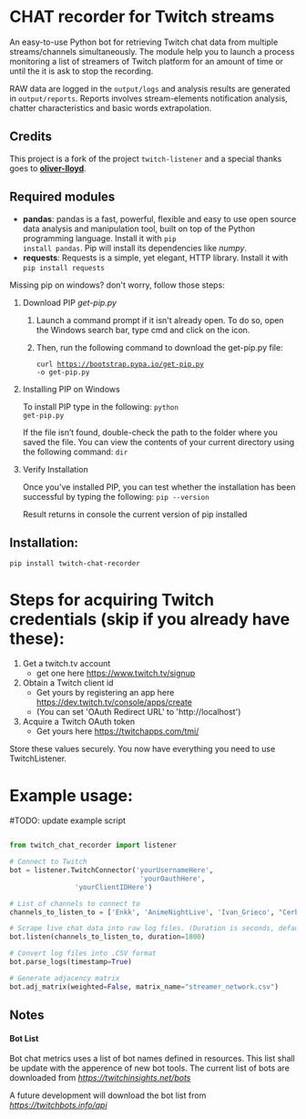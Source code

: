 # CHAT recorder for Twitch streams

An easy-to-use Python bot for retrieving Twitch chat data from multiple streams/channels 
simultaneously.
The module help you to launch a process monitoring a list of streamers of Twitch platform for an amount of time or until the it is ask to stop the recording. 

RAW data are logged in the <code>output/logs</code> and analysis results are generated in <code>output/reports</code>.
Reports involves stream-elements notification analysis, chatter characteristics and basic words extrapolation.
  
## Credits
This project is a fork of the project <code>twitch-listener</code> and a special thanks goes to 
[**oliver-lloyd**](https://github.com/oliver-lloyd).

## Required modules
- **pandas**: pandas is a fast, powerful, flexible and easy to use open source data analysis and manipulation tool, built on top of the Python programming language. Install it with <code>pip install pandas</code>. Pip will install its dependencies like *numpy*.
- **requests**: Requests is a simple, yet elegant, HTTP library. Install it with <code>pip install requests</code>

Missing pip on windows? don't worry, follow those steps:
1. Download PIP *get-pip.py*
   1. Launch a command prompt if it isn't already open. To do so, open the Windows search bar, type cmd and click on the icon.

   2. Then, run the following command to download the get-pip.py file:
           
	  <code>curl https://bootstrap.pypa.io/get-pip.py -o get-pip.py</code>
2. Installing PIP on Windows
 
    To install PIP type in the following: <code>python get-pip.py</code>
	
    If the file isn’t found, double-check the path to the folder where you saved the file. You can view the contents of your current directory using the following command: <code>dir</code>
3. Verify Installation

    Once you’ve installed PIP, you can test whether the installation has been successful by typing the following:
    <code>pip --version</code>
    
	Result returns in console the current version of pip installed

## Installation:
```
pip install twitch-chat-recorder
```


# Steps for acquiring Twitch credentials (skip if you already have these):
1) Get a twitch.tv account 
	- get one here https://www.twitch.tv/signup
2) Obtain a Twitch client id
	- Get yours by registering an app here https://dev.twitch.tv/console/apps/create
	- (You can set 'OAuth Redirect URL' to 'http://localhost')
3) Acquire a Twitch OAuth token
	- Get yours here https://twitchapps.com/tmi/

Store these values securely. You now have everything you need to use TwitchListener.

# Example usage:

#TODO: update example script 
```python

from twitch_chat_recorder import listener

# Connect to Twitch
bot = listener.TwitchConnector('yourUsernameHere',
                                'yourOauthHere',
				'yourClientIDHere')

# List of channels to connect to
channels_to_listen_to = ['Enkk', 'AnimeNightLive', 'Ivan_Grieco', "Cerbero_Podcast"]

# Scrape live chat data into raw log files. (Duration is seconds, default 0 to keep logging forever)
bot.listen(channels_to_listen_to, duration=1800)

# Convert log files into .CSV format
bot.parse_logs(timestamp=True)

# Generate adjacency matrix
bot.adj_matrix(weighted=False, matrix_name="streamer_network.csv")
```

## Notes
#### Bot List
Bot chat metrics uses a list of bot names defined in resources. This list shall be update with the apperence of new bot 
tools. The current list of bots are downloaded from *https://twitchinsights.net/bots*

A future development will download the bot list from *https://twitchbots.info/api*
